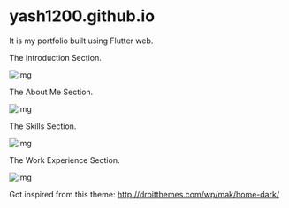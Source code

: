 # yash1200.github.io

It is my portfolio built using Flutter web.

The Introduction Section.

![img](https://i.imgur.com/HipX0jF.png)

The About Me Section.

![img](https://i.imgur.com/PWCFKuY.png)

The Skills Section.

![img](https://i.imgur.com/1QOt01H.png)

The Work Experience Section.

![img](https://i.imgur.com/GDzFCbD.png)

Got inspired from this theme: http://droitthemes.com/wp/mak/home-dark/
